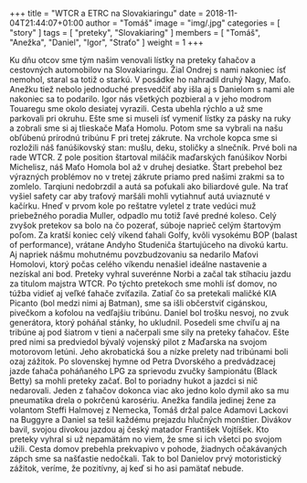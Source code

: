 +++
title = "WTCR a ETRC na Slovakiaringu"
date = 2018-11-04T21:44:07+01:00
author = "Tomáš"
image = "img/.jpg"
categories = [ "story" ]
tags = [ "preteky", "Slovakiaring" ]
members = [ "Tomáš", "Anežka", "Daniel", "Igor", "Straťo" ]
weight = 1
+++

Ku dňu otcov sme tým našim venovali lístky na preteky ťahačov a cestovných automobilov na Slovakiaringu. Žial Ondrej s nami nakoniec ísť nemohol, staral sa totiž o starkú. V posádke ho nahradil druhý Nagy, Maťo. Anežku tiež nebolo jednoduché presvedčiť aby išla aj s Danielom s nami ale nakoniec sa to podarilo. Igor nás všetkých pozbieral a v jeho modrom Touaregu sme okolo desiatej vyrazili. Cesta ubehla rýchlo a už sme parkovali pri okruhu. Ešte sme si museli ísť vymeniť lístky za pásky na ruky a zobrali sme si aj tlieskače Maťa Homolu. Potom sme sa vybrali na našu obľúbenú prírodnú tribúnu F pri tretej zákrute. Na vrchole kopca sme si rozložili náš fanúšikovský stan: mušlu, deku, stoličky a slnečník. Prvé boli na rade WTCR. Z pole position štartoval miláčik maďarských fanúšikov Norbi Michelisz, náš Maťo Homola bol až v druhej desiatke. Štart prebehol bez výrazných problémov no v tretej zákrute priamo pred našimi zrakmi sa to zomlelo. Tarqiuni nedobrzdil a autá sa poťukali ako biliardové gule. Na trať vyšiel safety car aby traťový maršáli mohli vytiahnuť autá uviaznuté v kačírku. Hneď v prvom kole po reštatre vyletel z trate vedúci muž priebežného poradia Muller, odpadlo mu totiž ľavé predné koleso. Celý zvyšok pretekov sa bolo na čo pozerať, súboje naprieč celým štartovým poľom. Za kratší koniec celý víkend ťahali Golfy, kvôli vysokému BOP (balast of performance), vrátane Andyho Studeniča štartujúceho na divokú kartu. Aj napriek nášmu mohutnému povzbudzovaniu  sa nedarilo Maťovi Homolovi, ktorý počas celého víkendu nenašiel ideálne nastavenie a nezískal ani bod. Preteky vyhral suverénne Norbi a začal tak stíhaciu jazdu za titulom majstra WTCR. Po týchto pretekoch sme mohli ísť domov, no túžba vidieť aj veľké ťahače zvíťazila. Zatiaľ čo sa pretekali maličké KIA Picanto (bol medzi nimi aj Batman), sme sa išli občerstviť cigánskou, pivečkom a kofolou na vedľajšiu tribúnu. Daniel bol trošku nesvoj, no zvuk generátora, ktorý poháňal stánky, ho ukludnil. Posedeli sme chvíľu aj na tribúne aj pod šiatrom v tieni a načerpali sme sily na preteky ťahačov. Ešte pred nimi sa predviedol bývalý vojenský pilot z Maďarska na svojom motorovom letúni. Jeho akrobatická šou a nízke prelety nad tribúnami boli ozaj zážitok. Po slovenskej hymne od Petra Dvorského a predvádzacej jazde ťahača poháňaného LPG za sprievodu zvučky šampionátu (Black Betty) sa mohli preteky začať. Bol to poriadny hukot a jazdci si nič nedarovali. Jeden z ťahačov dokonca viac ako jedno kolo dymil ako sa mu pneumatika drela o pokrčenú karosériu. Anežka fandila jedinej žene za volantom Steffi Halmovej z Nemecka, Tomáš držal palce Adamovi Lackovi na Buggyre a Daniel sa tešil každému prejazdu hlučných monštier. Divákov bavil, svojou divokou jazdou aj český matador František Vojtíšek. Kto preteky vyhral si už nepamätám no viem, že sme si ich všetci po svojom užili. Cesta domov prebehla prekvapivo v pohode, žiadnych očakávaných zápch sme sa našťastie nedočkali. Tak to bol Danielov prvý motoristický zážitok, veríme, že pozitívny, aj keď si ho asi pamätať nebude.
<!--more-->

